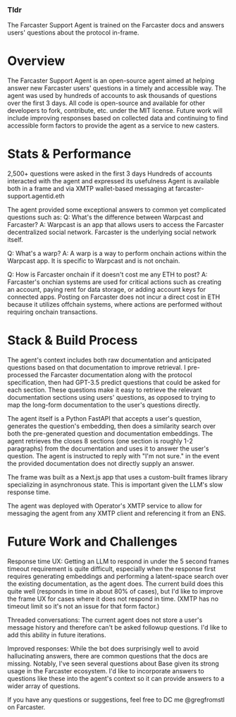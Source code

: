 ### Tldr
The Farcaster Support Agent is trained on the Farcaster docs and answers users' questions about the protocol in-frame.

# Overview
The Farcaster Support Agent is an open-source agent aimed at helping answer new Farcaster users' questions in a timely and accessible way. The agent was used by hundreds of accounts to ask thousands of questions over the first 3 days. All code is open-source and available for other developers to fork, contribute, etc. under the MIT license. Future work will include improving responses based on collected data and continuing to find accessible form factors to provide the agent as a service to new casters.

# Stats & Performance
2,500+ questions were asked in the first 3 days
Hundreds of accounts interacted with the agent and expressed its usefulness
Agent is available both in a frame and via XMTP wallet-based messaging at farcaster-support.agentid.eth


The agent provided some exceptional answers to common yet complicated questions such as:
Q: What's the difference between Warpcast and Farcaster?
A: Warpcast is an app that allows users to access the Farcaster decentralized social network. Farcaster is the underlying social network itself.

Q: What's a warp?
A: A warp is a way to perform onchain actions within the Warpcast app. It is specific to Warpcast and is not onchain.

Q: How is Farcaster onchain if it doesn't cost me any ETH to post?
A: Farcaster's onchian systems are used for critical actions such as creating an account, paying rent for data storage, or adding account keys for connected apps. Posting on Farcaster does not incur a direct cost in ETH because it utilizes offchain systems, where actions are performed without requiring onchain transactions.

# Stack & Build Process
The agent's context includes both raw documentation and anticipated questions based on that documentation to improve retrieval. I pre-processed the Farcaster documentation along with the protocol specification, then had GPT-3.5 predict questions that could be asked for each section. These questions make it easy to retrieve the relevant documentation sections using users' questions, as opposed to trying to map the long-form documentation to the user's questions directly.

The agent itself is a Python FastAPI that accepts a user's question, generates the question's embedding, then does a similarity search over both the pre-generated question and documentation embeddings. The agent retrieves the closes 8 sections (one section is roughly 1-2 paragraphs) from the documentation and uses it to answer the user's question. The agent is instructed to reply with "I'm not sure." in the event the provided documentation does not directly supply an answer.

The frame was built as a Next.js app that uses a custom-built frames library specializing in asynchronous state. This is important given the LLM's slow response time.

The agent was deployed with Operator's XMTP service to allow for messaging the agent from any XMTP client and referencing it from an ENS.


# Future Work and Challenges
Response time UX: Getting an LLM to respond in under the 5 second frames timeout requirement is quite difficult, especially when the response first requires generating embeddings and performing a latent-space search over the existing documentation, as the agent does. The current build does this quite well (responds in time in about 80% of cases), but I'd like to improve the frame UX for cases where it does not respond in time. (XMTP has no timeout limit so it's not an issue for that form factor.)

Threaded conversations: The current agent does not store a user's message history and therefore can't be asked followup questions. I'd like to add this ability in future iterations.

Improved responses: While the bot does surprisingly well to avoid hallucinating answers, there are common questions that the docs are missing. Notably, I've seen several questions about Base given its strong usage in the Farcaster ecosystem. I'd like to incorporate answers to questions like these into the agent's context so it can provide answers to a wider array of questions.


If you have any questions or suggestions, feel free to DC me @gregfromstl on Farcaster.
